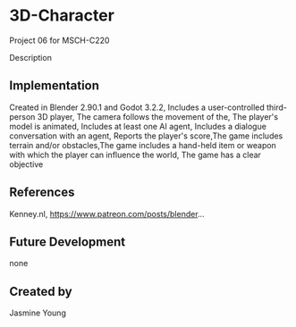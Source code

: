 # 3D-Character
Project 06 for MSCH-C220

Description

## Implementation
Created in Blender 2.90.1 and Godot 3.2.2, Includes a user-controlled third-person 3D player, The camera follows the movement of the,  The player's model is animated, Includes at least one AI agent, Includes a dialogue conversation with an agent, Reports the player's score,The game includes terrain and/or obstacles,The game includes a hand-held item or weapon with which the player can influence the world, The game has a clear objective 
## References 
Kenney.nl, https://www.patreon.com/posts/blender...

## Future Development 
none 

## Created by
Jasmine Young
